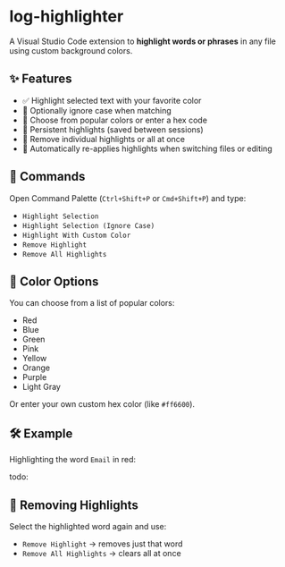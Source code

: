 # log-highlighter

A Visual Studio Code extension to **highlight words or phrases** in any file using custom background colors.

## ✨ Features

- ✅ Highlight selected text with your favorite color
- 🧠 Optionally ignore case when matching
- 🎨 Choose from popular colors or enter a hex code
- 💾 Persistent highlights (saved between sessions)
- 🧹 Remove individual highlights or all at once
- 🔄 Automatically re-applies highlights when switching files or editing

## 🚀 Commands

Open Command Palette (`Ctrl+Shift+P` or `Cmd+Shift+P`) and type:

- `Highlight Selection`
- `Highlight Selection (Ignore Case)`
- `Highlight With Custom Color`
- `Remove Highlight`
- `Remove All Highlights`

## 🎨 Color Options

You can choose from a list of popular colors:
- Red
- Blue
- Green
- Pink
- Yellow
- Orange
- Purple
- Light Gray

Or enter your own custom hex color (like `#ff6600`).

## 🛠 Example

Highlighting the word `Email` in red:

todo:

## 🧹 Removing Highlights

Select the highlighted word again and use:
- `Remove Highlight` → removes just that word  
- `Remove All Highlights` → clears all at once
